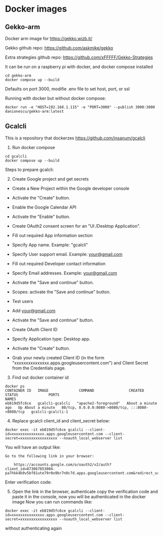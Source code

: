 # Docker images

## Gekko-arm

Docker arm image for https://gekko.wizb.it/

Gekko github repo: https://github.com/askmike/gekko

Extra strategies github repo: https://github.com/xFFFFF/Gekko-Strategies

It can be run on a raspberry pi with docker, and docker compose installed

````
cd gekko-arm
docker compose up --build
````

Defaults on port 3000, modifie .env file to set host, port, or ssl

Running with docker but without docker compose:

````
docker run -e "HOST=192.168.1.115" -e "PORT=3000" --publish 3000:3000 danionescu/gekko-arm:latest
````


## Gcalcli

This is a repository that dockerzes https://github.com/insanum/gcalcli

1) Run docker compose
````
cd gcalcli
docker compose up --build
````

Steps to prepare gcalcli:

2) Create Google project and get secrets
* Create a New Project within the Google developer console

* Activate the "Create" button.

* Enable the Google Calendar API

* Activate the "Enable" button.

* Create OAuth2 consent screen for an "UI /Desktop Application".

* Fill out required App information section

* Specify App name. Example: "gcalcli"

* Specify User support email. Example: your@gmail.com

* Fill out required Developer contact information

* Specify Email addresses. Example: your@gmail.com

* Activate the "Save and continue" button.

* Scopes: activate the "Save and continue" button.

* Test users

* Add your@gmail.com

* Activate the "Save and continue" button.

* Create OAuth Client ID

* Specify Application type: Desktop app.

* Activate the "Create" button.

* Grab your newly created Client ID (in the form "xxxxxxxxxxxxxxx.apps.googleusercontent.com") and Client Secret from the Credentials page.

3) Find out docker container id


````shell
docker ps
CONTAINER ID   IMAGE              COMMAND                CREATED              STATUS              PORTS                                               NAMES
eb819d5fc6ce   gcalcli-gcalcli   "apache2-foreground"   About a minute ago   Up About a minute   80/tcp, 0.0.0.0:8080->8080/tcp, :::8080->8080/tcp   gcalcli-gcalcli-1
````


4) Replace gcalcli client_id and client_secret below:
````shell
docker exec -it eb819d5fc6ce gcalcli --client-id=xxxxxxxxxxxxxxx.apps.googleusercontent.com --client-secret=xxxxxxxxxxxxxxxxx --noauth_local_webserver list
````

You will have an output like:
````text
Go to the following link in your browser:

    https://accounts.google.com/o/oauth2/v2/auth?client_id=873867853004-pa7hkk4b9v5bf81ute79r0o9br7n0c7d.apps.googleusercontent.com&redirect_uri=urn%3Aietf%3Awg%3Aoauth%3A2.0%3Aoob&scope=https%3A%2F%2Fwww.googleapis.com%2Fauth%2Fcalendar&access_type=offline&response_type=code
````
Enter verification code: 

5) Open the link in the browser, authenticate copy the verification code and paste it in the console, now you will be authenticated in the docker image
Now you can run commands like:
````shell
docker exec -it eb819d5fc6ce gcalcli --client-id=xxxxxxxxxxxxxxx.apps.googleusercontent.com --client-secret=xxxxxxxxxxxxxxxxx --noauth_local_webserver list
````
without authenticating again

